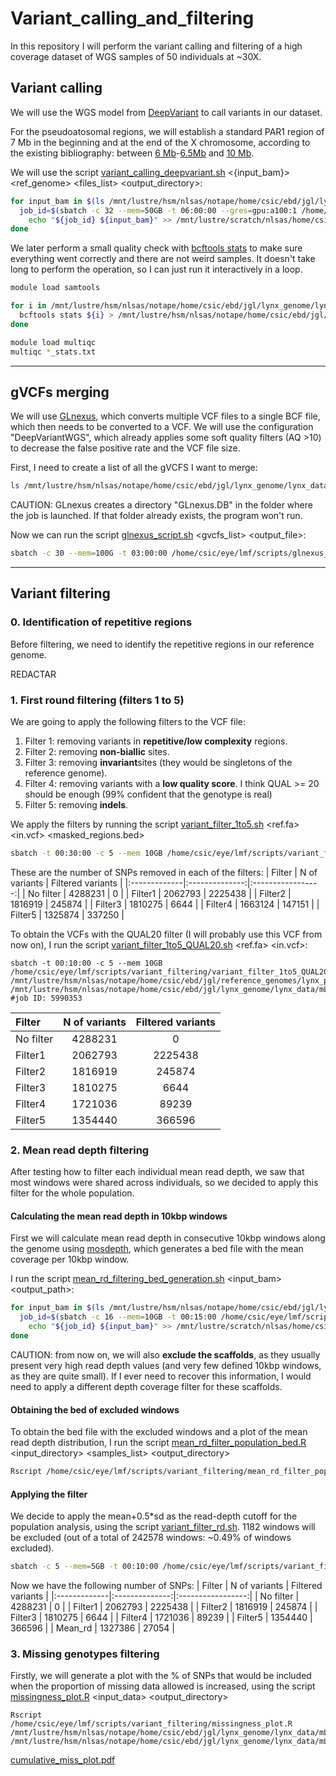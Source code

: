 # Variant_calling_and_filtering

In this repository I will perform the variant calling and filtering of a high coverage dataset of WGS samples of 50 individuals at ~30X.


## Variant calling

We will use the WGS model from [DeepVariant](https://github.com/google/deepvariant) to call variants in our dataset.

For the pseudoatosomal regions, we will establish a standard PAR1 region of 7 Mb in the beginning and at the end of the X chromosome, according to the existing bibliography: between [6 Mb](https://www.ncbi.nlm.nih.gov/pmc/articles/PMC5155386/)-[6.5Mb](https://www.ncbi.nlm.nih.gov/pmc/articles/PMC5522595/) and [10 Mb](https://onlinelibrary.wiley.com/doi/full/10.1111/eva.13302).

We will use the script [variant_calling_deepvariant.sh](https://github.com/luciamayorf/Variant_calling_and_filtering/blob/main/scripts/variant_calling_deepvariant.sh) <{input_bam}> <ref_genome> <files_list> <output_directory>:

```bash
for input_bam in $(ls /mnt/lustre/hsm/nlsas/notape/home/csic/ebd/jgl/lynx_genome/lynx_data/mLynPar1.2_ref_bams/novogene_lp_sept23/*_sorted_rg_merged_sorted_rmdup_indelrealigner.bam); do 
  job_id=$(sbatch -c 32 --mem=50GB -t 06:00:00 --gres=gpu:a100:1 /home/csic/eye/lmf/scripts/deepvariant/variant_calling_deepvariant.sh ${input_bam} /mnt/lustre/hsm/nlsas/notape/home/csic/ebd/jgl/reference_genomes/lynx_pardinus_mLynPar1.2/mLynPar1.2.scaffolds.revcomp.scaffolds.fa /mnt/lustre/hsm/nlsas/notape/home/csic/ebd/jgl/lynx_genome/lynx_data/FASTQ_files/novogene_lp_sept2023/fastq_samples_list.txt /mnt/lustre/hsm/nlsas/notape/home/csic/ebd/jgl/lynx_genome/lynx_data/mLynPar1.2_ref_gvcfs/novogene_lp_sept2023 | awk '{print $4}')
    echo "${job_id} ${input_bam}" >> /mnt/lustre/scratch/nlsas/home/csic/eye/lmf/logs/deepvariant/job_ids_deepvariant_novogene_lp_sept2023.txt
done
```

We later perform a small quality check with [bcftools stats](https://samtools.github.io/bcftools/bcftools.html#stats) to make sure everything went correctly and there are not weird samples. It doesn't take long to perform the operation, so I can just run it interactively in a loop.

```bash
module load samtools

for i in /mnt/lustre/hsm/nlsas/notape/home/csic/ebd/jgl/lynx_genome/lynx_data/mLynPar1.2_ref_gvcfs/novogene_lp_sept2023/*_mLynPar1.2_ref.vcf.gz; do
  bcftools stats ${i} > /mnt/lustre/hsm/nlsas/notape/home/csic/ebd/jgl/lynx_genome/lynx_data/mLynPar1.2_ref_gvcfs/novogene_lp_sept2023/bcftools_stats/$(basename "${i}" .vcf.gz)_stats.txt
done

module load multiqc 
multiqc *_stats.txt
```

---

## gVCFs merging

We will use [GLnexus](https://github.com/dnanexus-rnd/GLnexus), which converts multiple VCF files to a single BCF file, which then needs to be converted to a VCF. We will use the configuration "DeepVariantWGS", which already applies some soft quality filters (AQ >10) to decrease the false positive rate and the VCF file size.

First, I need to create a list of all the gVCFS I want to merge:
```bash
ls /mnt/lustre/hsm/nlsas/notape/home/csic/ebd/jgl/lynx_genome/lynx_data/mLynPar1.2_ref_gvcfs/novogene_lp_sept2023/*g.vcf.gz > /mnt/lustre/hsm/nlsas/notape/home/csic/ebd/jgl/lynx_genome/lynx_data/mLynPar1.2_ref_gvcfs/novogene_lp_sept2023/novogene_lp_sep2023_gvcfs_list.txt
```

CAUTION: GLnexus creates a directory "GLnexus.DB" in the folder where the job is launched. If that folder already exists, the program won't run.

Now we can run the script [glnexus_script.sh](https://github.com/luciamayorf/Variant_calling_and_filtering/blob/main/scripts/glnexus_script.sh) <gvcfs_list> <output_file>: 
```bash
sbatch -c 30 --mem=100G -t 03:00:00 /home/csic/eye/lmf/scripts/glnexus_script.sh /mnt/lustre/hsm/nlsas/notape/home/csic/ebd/jgl/lynx_genome/lynx_data/mLynPar1.2_ref_gvcfs/novogene_lp_sept2023/novogene_lp_sep2023_gvcfs_list.txt /mnt/lustre/hsm/nlsas/notape/home/csic/ebd/jgl/lynx_genome/lynx_data/mLynPar1.2_ref_vcfs/novogene_lp_sept23/c_lp_all_novogene_sept23_mLynPar1.2_ref_originalnames.vcf.gz
```

---

## Variant filtering

### 0. Identification of repetitive regions

Before filtering, we need to identify the repetitive regions in our reference genome. 

REDACTAR

### 1. First round filtering (filters 1 to 5)

We are going to apply the following filters to the VCF file:

1.  Filter 1: removing variants in **repetitive/low complexity** regions.
2.  Filter 2: removing **non-biallic** sites.
3.  Filter 3: removing **invariant**sites (they would be singletons of the reference genome).
4.  Filter 4: removing variants with a **low quality score**. I think QUAL >= 20 should be enough (99% confident that the genotype is real)
5.  Filter 5: removing **indels**.

We apply the filters by running the script [variant_filter_1to5.sh](https://github.com/luciamayorf/Variant_calling_and_filtering/blob/main/scripts/variant_filter_1to5.sh) <ref.fa> <in.vcf> <masked_regions.bed>
```bash
sbatch -t 00:30:00 -c 5 --mem 10GB /home/csic/eye/lmf/scripts/variant_filtering/variant_filter_1to5.sh /mnt/lustre/hsm/nlsas/notape/home/csic/ebd/jgl/reference_genomes/lynx_pardinus_mLynPar1.2/mLynPar1.2.scaffolds.revcomp.scaffolds.fa /mnt/lustre/hsm/nlsas/notape/home/csic/ebd/jgl/lynx_genome/lynx_data/mLynPar1.2_ref_vcfs/novogene_lp_sept23/c_lp_all_novogene_sept23_mLynPar1.2_ref.vcf.gz /mnt/lustre/hsm/nlsas/notape/home/csic/ebd/jgl/reference_genomes/lynx_pardinus_mLynPar1.2/repeats_lowcomplexity_mLynPar1.2.scaffolds.revcomp_merged.bed
```
These are the number of SNPs removed in each of the filters:
| Filter       | N of variants  | Filtered variants |
|:-------------|:--------------:|:-----------------:|
| No filter    |     4288231    |   0               |
| Filter1      |     2062793    |   2225438         |
| Filter2      |     1816919    |   245874          |
| Filter3      |     1810275    |   6644            |
| Filter4      |     1663124    |   147151          |
| Filter5      |     1325874    |   337250          |

To obtain the VCFs with the QUAL20 filter (I will probably use this VCF from now on), I run the script [variant_filter_1to5_QUAL20.sh]() <ref.fa> <in.vcf>:
```{bash}
sbatch -t 00:10:00 -c 5 --mem 10GB /home/csic/eye/lmf/scripts/variant_filtering/variant_filter_1to5_QUAL20.sh /mnt/lustre/hsm/nlsas/notape/home/csic/ebd/jgl/reference_genomes/lynx_pardinus_mLynPar1.2/mLynPar1.2.scaffolds.revcomp.scaffolds.fa /mnt/lustre/hsm/nlsas/notape/home/csic/ebd/jgl/lynx_genome/lynx_data/mLynPar1.2_ref_vcfs/novogene_lp_sept23/c_lp_all_novogene_sept23_mLynPar1.2_ref.vcf.gz #job ID: 5990353
```

| Filter       | N of variants  | Filtered variants |
|:-------------|:--------------:|:-----------------:|
| No filter    |     4288231    |   0               |
| Filter1      |     2062793    |   2225438         |
| Filter2      |     1816919    |   245874          |
| Filter3      |     1810275    |   6644            |
| Filter4      |     1721036    |   89239           |
| Filter5      |     1354440    |   366596          |


### 2. Mean read depth filtering

After testing how to filter each individual mean read depth, we saw that most windows were shared across individuals, so we decided to apply this filter for the whole population.

#### Calculating the mean read depth in 10kbp windows

First we will calculate mean read depth in consecutive 10kbp windows along the genome using [mosdepth](https://github.com/brentp/mosdepth), which generates a bed file with the mean coverage per 10kbp window.

I run the script [mean_rd_filtering_bed_generation.sh](https://github.com/luciamayorf/Variant_calling_and_filtering/blob/main/scripts/depth_filtering_bed_generation.sh) <input_bam> <output_path>:
```bash
for input_bam in $(ls /mnt/lustre/hsm/nlsas/notape/home/csic/ebd/jgl/lynx_genome/lynx_data/mLynPar1.2_ref_bams/novogene_lp_sept23/*_sorted_rg_merged_sorted_rmdup_indelrealigner.bam); do 
  job_id=$(sbatch -c 16 --mem=10GB -t 00:15:00 /home/csic/eye/lmf/scripts/variant_filtering/depth_filtering_bed_generation.sh ${input_bam} /mnt/lustre/hsm/nlsas/notape/home/csic/ebd/jgl/lynx_genome/lynx_data/mLynPar1.2_ref_vcfs/novogene_lp_sept23/depth_filtering | awk '{print $4}')
    echo "${job_id} ${input_bam}" >> /mnt/lustre/scratch/nlsas/home/csic/eye/lmf/logs/mosdepth/job_ids_depth_filtering_bed_generation.txt
done
```

CAUTION: from now on, we will also **exclude the scaffolds**, as they usually present very high read depth values (and very few defined 10kbp windows, as they are quite small). If I ever need to recover this information, I would need to apply a different depth coverage filter for these scaffolds.

#### Obtaining the bed of excluded windows

To obtain the bed file with the excluded windows and a plot of the mean read depth distribution, I run the script [mean_rd_filter_population_bed.R](https://github.com/luciamayorf/Variant_calling_and_filtering/blob/main/scripts/mean_rd_filter_population_bed.R) <input_directory> <samples_list> <output_directory>

```bash
Rscript /home/csic/eye/lmf/scripts/variant_filtering/mean_rd_filter_population_bed.R /mnt/lustre/hsm/nlsas/notape/home/csic/ebd/jgl/lynx_genome/lynx_data/mLynPar1.2_ref_vcfs/novogene_lp_sept23/depth_filtering/ <(cut -f1,2 -d'_' /mnt/lustre/hsm/nlsas/notape/home/csic/ebd/jgl/lynx_genome/lynx_data/FASTQ_files/novogene_lp_sept2023/fastq_samples_list.txt | sort -u) /mnt/lustre/hsm/nlsas/notape/home/csic/ebd/jgl/lynx_genome/lynx_data/mLynPar1.2_ref_vcfs/novogene_lp_sept23/depth_filtering/
```

#### Applying the filter

We decide to apply the mean+0.5*sd as the read-depth cutoff for the population analysis, using the script [variant_filter_rd.sh](https://github.com/luciamayorf/Variant_calling_and_filtering/blob/main/scripts/variant_filter_rd.sh). 1182 windows will be excluded (out of a total of 242578 windows: ~0.49% of windows excluded).
```bash
sbatch -c 5 --mem=5GB -t 00:10:00 /home/csic/eye/lmf/scripts/variant_filtering/variant_filter_rd.sh /mnt/lustre/hsm/nlsas/notape/home/csic/ebd/jgl/lynx_genome/lynx_data/mLynPar1.2_ref_vcfs/novogene_lp_sept23/c_lp_all_novogene_sept23_mLynPar1.2_ref.filter5_QUAL20.vcf /mnt/lustre/hsm/nlsas/notape/home/csic/ebd/jgl/lynx_genome/lynx_data/mLynPar1.2_ref_vcfs/novogene_lp_sept23/depth_filtering/excluded_windows_mean_rd_pop_filter.bed 
```
Now we have the following number of SNPs:
| Filter       | N of variants  | Filtered variants |
|:-------------|:--------------:|:-----------------:|
| No filter    |     4288231    |   0               |
| Filter1      |     2062793    |   2225438         |
| Filter2      |     1816919    |   245874          |
| Filter3      |     1810275    |   6644            |
| Filter4      |     1721036    |   89239           |
| Filter5      |     1354440    |   366596          |
| Mean_rd      |     1327386    |   27054           |

### 3. Missing genotypes filtering

Firstly, we will generate a plot with the % of SNPs that would be included when the proportion of missing data allowed is increased, using the script [missingness_plot.R](https://github.com/luciamayorf/Variant_calling_and_filtering/blob/main/scripts/missingness_plot.R) <input_data> <output_directory>
```{bash}
Rscript /home/csic/eye/lmf/scripts/variant_filtering/missingness_plot.R /mnt/lustre/hsm/nlsas/notape/home/csic/ebd/jgl/lynx_genome/lynx_data/mLynPar1.2_ref_vcfs/novogene_lp_sept23/missingness_filtering/missing_gt_count_c_lp_novogene_sept23.txt /mnt/lustre/hsm/nlsas/notape/home/csic/ebd/jgl/lynx_genome/lynx_data/mLynPar1.2_ref_vcfs/novogene_lp_sept23/missingness_filtering/
```
[cumulative_miss_plot.pdf](https://github.com/luciamayorf/Variant_calling_and_filtering/files/14422118/cumulative_miss_plot.pdf)


